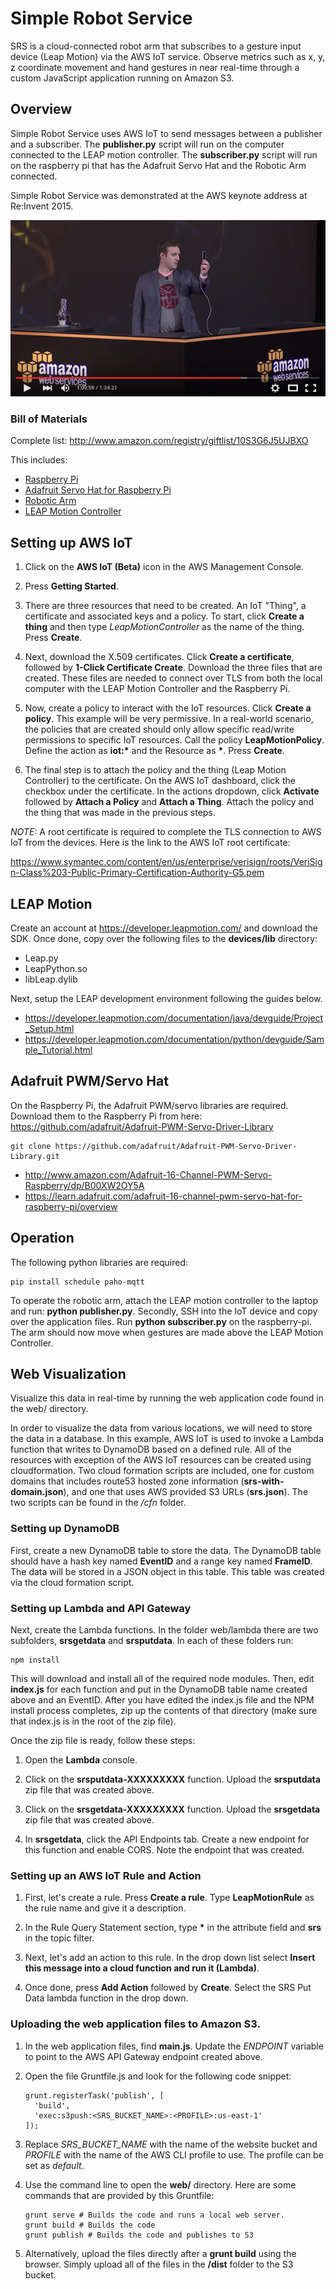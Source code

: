 # Simple Robot Service

SRS is a cloud-connected robot arm that subscribes to a gesture input device (Leap Motion) via the AWS IoT service. Observe metrics such as x, y, z coordinate movement and hand gestures in near real-time through a custom JavaScript application running on Amazon S3.

## Overview

Simple Robot Service uses AWS IoT to send messages between a publisher and a subscriber. The **publisher.py** script will run on the computer connected to the LEAP motion controller. The **subscriber.py** script will run on the raspberry pi that has the Adafruit Servo Hat and the Robotic Arm connected.

Simple Robot Service was demonstrated at the AWS keynote address at Re:Invent 2015.

[![Simple Robot Service Demo](srs-demo.png)](https://youtu.be/y-0Wf2Zyi5Q?t=4176)

### Bill of Materials

Complete list:
http://www.amazon.com/registry/giftlist/10S3G6J5UJBXO

This includes:
- [Raspberry Pi](http://www.amazon.com/dp/B008XVAVAW)
- [Adafruit Servo Hat for Raspberry Pi](http://www.amazon.com/dp/B00XW2OY5A)
- [Robotic Arm](http://www.amazon.com/dp/B00NB1DFF2)
- [LEAP Motion Controller](http://www.amazon.com/dp/B00HVYBWQO)

## Setting up AWS IoT

1. Click on the **AWS IoT (Beta)** icon in the AWS Management Console.

2. Press **Getting Started**.

3. There are three resources that need to be created. An IoT "Thing", a certificate and associated keys and a policy. To start, click **Create a thing** and then type *LeapMotionController* as the name of the thing. Press **Create**.

4. Next, download the X.509 certificates. Click **Create a certificate**, followed by **1-Click Certificate Create**. Download the three files that are created. These files are needed to connect over TLS from both the local computer with the LEAP Motion Controller and the Raspberry Pi.

5. Now, create a policy to interact with the IoT resources. Click **Create a policy**. This example will be very permissive. In a real-world scenario, the policies that are created should only allow specific read/write permissions to specific IoT resources. Call the policy **LeapMotionPolicy**. Define the action as **iot:\*** and the Resource as **\***. Press **Create**.

6. The final step is to attach the policy and the thing (Leap Motion Controller) to the certificate. On the AWS IoT dashboard, click the checkbox under the certificate. In the actions dropdown, click **Activate** followed by **Attach a Policy** and **Attach a Thing**. Attach the policy and the thing that was made in the previous steps.

*NOTE:*
A root certificate is required to complete the TLS connection to AWS IoT from the devices. Here is the link to the AWS IoT root certificate:

https://www.symantec.com/content/en/us/enterprise/verisign/roots/VeriSign-Class%203-Public-Primary-Certification-Authority-G5.pem

## LEAP Motion

Create an account at https://developer.leapmotion.com/ and download the SDK. Once done, copy over the following files to the **devices/lib** directory:
- Leap.py
- LeapPython.so
- libLeap.dylib

Next, setup the LEAP development environment following the guides below.

- https://developer.leapmotion.com/documentation/java/devguide/Project_Setup.html
- https://developer.leapmotion.com/documentation/python/devguide/Sample_Tutorial.html

## Adafruit PWM/Servo Hat

On the Raspberry Pi, the Adafruit PWM/servo libraries are required. Download them to the Raspberry Pi from here: https://github.com/adafruit/Adafruit-PWM-Servo-Driver-Library

```
git clone https://github.com/adafruit/Adafruit-PWM-Servo-Driver-Library.git
```

- http://www.amazon.com/Adafruit-16-Channel-PWM-Servo-Raspberry/dp/B00XW2OY5A
- https://learn.adafruit.com/adafruit-16-channel-pwm-servo-hat-for-raspberry-pi/overview

## Operation

The following python libraries are required:

```
pip install schedule paho-mqtt
```

To operate the robotic arm, attach the LEAP motion controller to the laptop and run: **python publisher.py**. Secondly, SSH into the IoT device and copy over the application files. Run **python subscriber.py** on the raspberry-pi. The arm should now move when gestures are made above the LEAP Motion Controller.

## Web Visualization

Visualize this data in real-time by running the web application code found in the web/ directory.

In order to visualize the data from various locations, we will need to store the data in a database. In this example, AWS IoT is used to invoke a Lambda function that writes to DynamoDB based on a defined rule. All of the resources with exception of the AWS IoT resources can be created using cloudformation. Two cloud formation scripts are included, one for custom domains that includes route53 hosted zone information (**srs-with-domain.json**), and one that uses AWS provided S3 URLs (**srs.json**). The two scripts can be found in the */cfn* folder.

### Setting up DynamoDB

First, create a new DynamoDB table to store the data. The DynamoDB table should have a hash key named **EventID** and a range key named **FrameID**. The data will be stored in a JSON object in this table. This table was created via the cloud formation script.

### Setting up Lambda and API Gateway

Next, create the Lambda functions. In the folder web/lambda there are two subfolders, **srsgetdata** and **srsputdata**. In each of these folders run:

```
npm install
```

This will download and install all of the required node modules. Then, edit **index.js** for each function and put in the DynamoDB table name created above and an EventID. After you have edited the index.js file and the NPM install process completes, zip up the contents of that directory (make sure that index.js is in the root of the zip file).

Once the zip file is ready, follow these steps:

1. Open the **Lambda** console.

2. Click on the **srsputdata-XXXXXXXXX** function. Upload the **srsputdata** zip file that was created above.

3. Click on the **srsgetdata-XXXXXXXXX** function. Upload the **srsgetdata** zip file that was created above.

4. In **srsgetdata**, click the API Endpoints tab. Create a new endpoint for this function and enable CORS. Note the endpoint that was created.

### Setting up an AWS IoT Rule and Action

1. First, let's create a rule. Press **Create a rule**. Type **LeapMotionRule** as the rule name and give it a description.

2. In the Rule Query Statement section, type **\*** in the attribute field and **srs** in the topic filter.

3. Next, let's add an action to this rule. In the drop down list select **Insert this message into a cloud function and run it (Lambda)**.

4. Once done, press **Add Action** followed by **Create**. Select the SRS Put Data lambda function in the drop down.

### Uploading the web application files to Amazon S3.

1. In the web application files, find **main.js**. Update the *ENDPOINT* variable to point to the AWS API Gateway endpoint created above.

2. Open the file Gruntfile.js and look for the following code snippet:

    ```
    grunt.registerTask('publish', [
      'build',
      'exec:s3push:<SRS_BUCKET_NAME>:<PROFILE>:us-east-1'
    ]);
    ```

3. Replace *SRS_BUCKET_NAME* with the name of the website bucket and *PROFILE* with the name of the AWS CLI profile to use. The profile can be set as *default*.

4. Use the command line to open the **web/** directory. Here are some commands that are provided by this Gruntfile:

    ```
    grunt serve # Builds the code and runs a local web server.
    grunt build # Builds the code
    grunt publish # Builds the code and publishes to S3
    ```

5. Alternatively, upload the files directly after a **grunt build** using the browser. Simply upload all of the files in the **/dist** folder to the S3 bucket.
